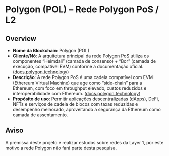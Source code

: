 # Polygon (POL) – Rede Polygon PoS / L2

## Overview
- **Nome da Blockchain**: Polygon (POL)
- **Cliente/Nó**: A arquitetura principal da rede Polygon PoS utiliza os componentes “Heimdall” (camada de consenso) + “Bor” (camada de execução, compatível EVM) conforme a documentação oficial. ([docs.polygon.technology](https://docs.polygon.technology/pos/overview/))
- **Descrição**: A rede Polygon PoS é uma cadeia compatível com EVM (Ethereum Virtual Machine) que age como “side-chain” para a Ethereum, com foco em throughput elevado, custos reduzidos e interoperabilidade com Ethereum. ([docs.polygon.technology](https://docs.polygon.technology/pos/overview/))
- **Propósito de uso**: Permitir aplicações descentralizadas (dApps), DeFi, NFTs e serviços de cadeia de blocos com taxas reduzidas e desempenho melhorado, aproveitando a segurança da Ethereum como camada de assentamento.

## Aviso
A premissa deste projeto é realizar estudos sobre redes da Layer 1, por este motivo a rede Polygon não fará parte desta pesquisa.
